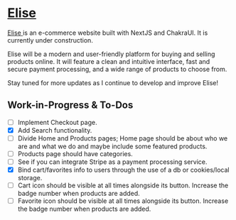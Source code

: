 # [ Elise ](https://onurs-ecommerce-site.netlify.app/)

[ Elise ](https://onurs-ecommerce-site.netlify.app/) is an e-commerce website built with NextJS and ChakraUI. It is currently under construction.

Elise will be a modern and user-friendly platform for buying and selling products online. It will feature a clean and intuitive interface, fast and secure payment processing, and a wide range of products to choose from.

Stay tuned for more updates as I continue to develop and improve Elise!

## Work-in-Progress & To-Dos

- [ ] Implement Checkout page.
- [x] Add Search functionality.
- [ ] Divide Home and Products pages; Home page should be about who we are and what we do and maybe include some featured products.
- [ ] Products page should have categories.
- [ ] See if you can integrate Stripe as a payment processing service.
- [x] Bind cart/favorites info to users through the use of a db or cookies/local storage.
- [ ] Cart icon should be visible at all times alongside its button. Increase the badge number when products are added.
- [ ] Favorite icon should be visible at all times alongside its button. Increase the badge number when products are added.
